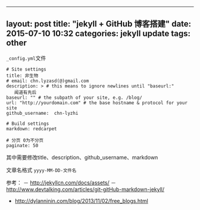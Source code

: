 
---
layout: post
title:  "jekyll + GitHub 博客搭建"
date:   2015-07-10 10:32
categories: jekyll update
tags: other
---

`_config.yml`文件

```
# Site settings
title: 非生物
# email: chn.lyzasd(@)gmail.com
description: > # this means to ignore newlines until "baseurl:"
   闻道有先后
baseurl: "" # the subpath of your site, e.g. /blog/
url: "http://yourdomain.com" # the base hostname & protocol for your site
github_username:  chn-lyzhi

# Build settings
markdown: redcarpet

# 分页 0为不分页
paginate: 50
```

其中需要修改title、description、github_username、markdown

文章名格式
`yyyy-MM-DD-文件名`


参考：
－ <http://jekyllcn.com/docs/assets/>
－ <http://www.devtalking.com/articles/git-gitHub-markdown-jekyll/>
- <http://dylanninin.com/blog/2013/11/02/free_blogs.html>